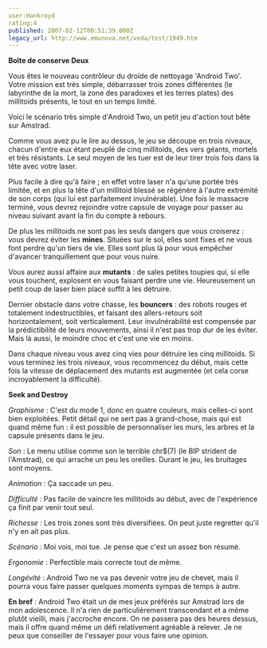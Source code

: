 ```yaml
---
user:Hankroyd
rating:4
published: 2007-02-12T00:51:39.000Z
legacy_url: http://www.emunova.net/veda/test/1949.htm
---
```

**Boîte de conserve Deux**  

  

Vous êtes le nouveau contrôleur du droïde de nettoyage 'Android Two'. Votre mission est très simple, débarrasser trois zones différentes (le labyrinthe de la mort, la zone des paradoxes et les terres plates) des millitoids présents, le tout en un temps limité.  

  

Voici le scénario très simple d'Android Two, un petit jeu d'action tout bête sur Amstrad.  

  

Comme vous avez pu le lire au dessus, le jeu se découpe en trois niveaux, chacun d'entre eux étant peuplé de cinq millitoids, des vers géants, mortels et très résistants. Le seul moyen de les tuer est de leur tirer trois fois dans la tête avec votre laser.  

Plus facile à dire qu'à faire ; en effet votre laser n'a qu'une portée très limitée, et en plus la tête d'un millitoid blessé se régénère à l'autre extrémité de son corps (qui lui est parfaitement invulnérable). Une fois le massacre terminé, vous devrez rejoindre votre capsule de voyage pour passer au niveau suivant avant la fin du compte à rebours.  

  

De plus les millitoids ne sont pas les seuls dangers que vous croiserez : vous devrez éviter les **mines**. Situées sur le sol, elles sont fixes et ne vous font perdre qu'un tiers de vie. Elles sont plus là pour vous empêcher d'avancer tranquillement que pour vous nuire.  

  

Vous aurez aussi affaire aux **mutants** : de sales petites toupies qui, si elle vous touchent, explosent en vous faisant perdre une vie. Heureusement un petit coup de laser bien placé suffit à les détruire.  

  

Dernier obstacle dans votre chasse, les **bouncers** : des robots rouges et totalement indestructibles, et faisant des allers-retours soit horizontalement, soit verticalement. Leur invulnérabilité est compensée par la prédictibilité de leurs mouvements, ainsi il n'est pas trop dur de les éviter. Mais là aussi, le moindre choc et c'est une vie en moins.  

  

Dans chaque niveau vous avez cinq vies pour détruire les cinq millitoids. Si vous terminez les trois niveaux, vous recommencez du début, mais cette fois la vitesse de déplacement des mutants est augmentée (et cela corse incroyablement la difficulté).  

  

**Seek and Destroy**  

  

_Graphisme_ : C'est du mode 1, donc en quatre couleurs, mais celles-ci sont bien exploitées. Petit détail qui ne sert pas à grand-chose, mais qui est quand même fun : il est possible de personnaliser les murs, les arbres et la capsule présents dans le jeu.  

  

_Son_ : Le menu utilise comme son le terrible chr$(7) (le BIP strident de l'Amstrad), ce qui arrache un peu les oreilles. Durant le jeu, les bruitages sont moyens.  

  

_Animation_ : Ça saccade un peu.  

  

_Difficulté_ : Pas facile de vaincre les millitoids au début, avec de l'expérience ça finit par venir tout seul.  

  

_Richesse_ : Les trois zones sont très diversifiées. On peut juste regretter qu'il n'y en ait pas plus.  

  

_Scénario_ : Moi vois, moi tue. Je pense que c'est un assez bon résumé.  

  

_Ergonomie_ : Perfectible mais correcte tout de même.  

  

_Longévité_ : Android Two ne va pas devenir votre jeu de chevet, mais il pourra vous faire passer quelques moments sympas de temps à autre.  

  

**En bref** : Android Two était un de mes jeux préférés sur Amstrad lors de mon adolescence. Il n'a rien de particulièrement transcendant et a même plutôt vieilli, mais j'accroche encore. On ne passera pas des heures dessus, mais il offre quand même un défi relativement agréable à relever. Je ne peux que conseiller de l'essayer pour vous faire une opinion.